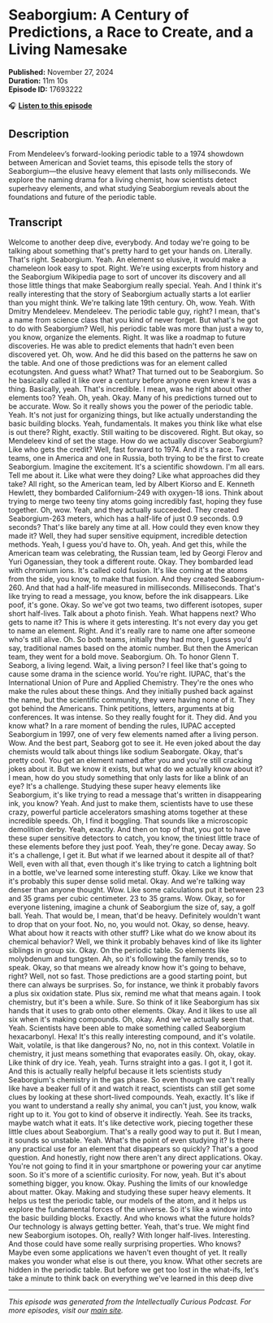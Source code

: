 # Seaborgium: A Century of Predictions, a Race to Create, and a Living Namesake

**Published:** November 27, 2024  
**Duration:** 11m 10s  
**Episode ID:** 17693222

🎧 **[Listen to this episode](https://intellectuallycurious.buzzsprout.com/2529712/episodes/17693222-seaborgium-a-century-of-predictions-a-race-to-create-and-a-living-namesake)**

## Description

From Mendeleev’s forward-looking periodic table to a 1974 showdown between American and Soviet teams, this episode tells the story of Seaborgium—the elusive heavy element that lasts only milliseconds. We explore the naming drama for a living chemist, how scientists detect superheavy elements, and what studying Seaborgium reveals about the foundations and future of the periodic table.

## Transcript

Welcome to another deep dive, everybody. And today we're going to be talking about something that's pretty hard to get your hands on. Literally. That's right. Seaborgium. Yeah. An element so elusive, it would make a chameleon look easy to spot. Right. We're using excerpts from history and the Seaborgium Wikipedia page to sort of uncover its discovery and all those little things that make Seaborgium really special. Yeah. And I think it's really interesting that the story of Seaborgium actually starts a lot earlier than you might think. We're talking late 19th century. Oh, wow. Yeah. With Dmitry Mendeleev. Mendeleev. The periodic table guy, right? I mean, that's a name from science class that you kind of never forget. But what's he got to do with Seaborgium? Well, his periodic table was more than just a way to, you know, organize the elements. Right. It was like a roadmap to future discoveries. He was able to predict elements that hadn't even been discovered yet. Oh, wow. And he did this based on the patterns he saw on the table. And one of those predictions was for an element called ecotungsten. And guess what? What? That turned out to be Seaborgium. So he basically called it like over a century before anyone even knew it was a thing. Basically, yeah. That's incredible. I mean, was he right about other elements too? Yeah. Oh, yeah. Okay. Many of his predictions turned out to be accurate. Wow. So it really shows you the power of the periodic table. Yeah. It's not just for organizing things, but like actually understanding the basic building blocks. Yeah, fundamentals. It makes you think like what else is out there? Right, exactly. Still waiting to be discovered. Right. But okay, so Mendeleev kind of set the stage. How do we actually discover Seaborgium? Like who gets the credit? Well, fast forward to 1974. And it's a race. Two teams, one in America and one in Russia, both trying to be the first to create Seaborgium. Imagine the excitement. It's a scientific showdown. I'm all ears. Tell me about it. Like what were they doing? Like what approaches did they take? All right, so the American team, led by Albert Kiorso and E. Kenneth Hewlett, they bombarded Californium-249 with oxygen-18 ions. Think about trying to merge two teeny tiny atoms going incredibly fast, hoping they fuse together. Oh, wow. Yeah, and they actually succeeded. They created Seaborgium-263 meters, which has a half-life of just 0.9 seconds. 0.9 seconds? That's like barely any time at all. How could they even know they made it? Well, they had super sensitive equipment, incredible detection methods. Yeah, I guess you'd have to. Oh, yeah. And get this, while the American team was celebrating, the Russian team, led by Georgi Flerov and Yuri Oganessian, they took a different route. Okay. They bombarded lead with chromium ions. It's called cold fusion. It's like coming at the atoms from the side, you know, to make that fusion. And they created Seaborgium-260. And that had a half-life measured in milliseconds. Milliseconds. That's like trying to read a message, you know, before the ink disappears. Like poof, it's gone. Okay. So we've got two teams, two different isotopes, super short half-lives. Talk about a photo finish. Yeah. What happens next? Who gets to name it? This is where it gets interesting. It's not every day you get to name an element. Right. And it's really rare to name one after someone who's still alive. Oh. So both teams, initially they had more, I guess you'd say, traditional names based on the atomic number. But then the American team, they went for a bold move. Seaborgium. Oh. To honor Glenn T. Seaborg, a living legend. Wait, a living person? I feel like that's going to cause some drama in the science world. You're right. IUPAC, that's the International Union of Pure and Applied Chemistry. They're the ones who make the rules about these things. And they initially pushed back against the name, but the scientific community, they were having none of it. They got behind the Americans. Think petitions, letters, arguments at big conferences. It was intense. So they really fought for it. They did. And you know what? In a rare moment of bending the rules, IUPAC accepted Seaborgium in 1997, one of very few elements named after a living person. Wow. And the best part, Seaborg got to see it. He even joked about the day chemists would talk about things like sodium Seaborgate. Okay, that's pretty cool. You get an element named after you and you're still cracking jokes about it. But we know it exists, but what do we actually know about it? I mean, how do you study something that only lasts for like a blink of an eye? It's a challenge. Studying these super heavy elements like Seaborgium, it's like trying to read a message that's written in disappearing ink, you know? Yeah. And just to make them, scientists have to use these crazy, powerful particle accelerators smashing atoms together at these incredible speeds. Oh, I find it boggling. That sounds like a microscopic demolition derby. Yeah, exactly. And then on top of that, you got to have these super sensitive detectors to catch, you know, the tiniest little trace of these elements before they just poof. Yeah, they're gone. Decay away. So it's a challenge, I get it. But what if we learned about it despite all of that? Well, even with all that, even though it's like trying to catch a lightning bolt in a bottle, we've learned some interesting stuff. Okay. Like we know that it's probably this super dense solid metal. Okay. And we're talking way denser than anyone thought. Wow. Like some calculations put it between 23 and 35 grams per cubic centimeter. 23 to 35 grams. Wow. Okay, so for everyone listening, imagine a chunk of Seaborgium the size of, say, a golf ball. Yeah. That would be, I mean, that'd be heavy. Definitely wouldn't want to drop that on your foot. No, no, you would not. Okay, so dense, heavy. What about how it reacts with other stuff? Like what do we know about its chemical behavior? Well, we think it probably behaves kind of like its lighter siblings in group six. Okay. On the periodic table. So elements like molybdenum and tungsten. Ah, so it's following the family trends, so to speak. Okay, so that means we already know how it's going to behave, right? Well, not so fast. Those predictions are a good starting point, but there can always be surprises. So, for instance, we think it probably favors a plus six oxidation state. Plus six, remind me what that means again. I took chemistry, but it's been a while. Sure. So think of it like Seaborgium has six hands that it uses to grab onto other elements. Okay. And it likes to use all six when it's making compounds. Oh, okay. And we've actually seen that. Yeah. Scientists have been able to make something called Seaborgium hexacarbonyl. Hexa! It's this really interesting compound, and it's volatile. Wait, volatile, is that like dangerous? No, no, not in this context. Volatile in chemistry, it just means something that evaporates easily. Oh, okay, okay. Like think of dry ice. Yeah, yeah. Turns straight into a gas. I got it, I got it. And this is actually really helpful because it lets scientists study Seaborgium's chemistry in the gas phase. So even though we can't really like have a beaker full of it and watch it react, scientists can still get some clues by looking at these short-lived compounds. Yeah, exactly. It's like if you want to understand a really shy animal, you can't just, you know, walk right up to it. You got to kind of observe it indirectly. Yeah. See its tracks, maybe watch what it eats. It's like detective work, piecing together these little clues about Seaborgium. That's a really good way to put it. But I mean, it sounds so unstable. Yeah. What's the point of even studying it? Is there any practical use for an element that disappears so quickly? That's a good question. And honestly, right now there aren't any direct applications. Okay. You're not going to find it in your smartphone or powering your car anytime soon. So it's more of a scientific curiosity. For now, yeah. But it's about something bigger, you know. Okay. Pushing the limits of our knowledge about matter. Okay. Making and studying these super heavy elements. It helps us test the periodic table, our models of the atom, and it helps us explore the fundamental forces of the universe. So it's like a window into the basic building blocks. Exactly. And who knows what the future holds? Our technology is always getting better. Yeah, that's true. We might find new Seaborgium isotopes. Oh, really? With longer half-lives. Interesting. And those could have some really surprising properties. Who knows? Maybe even some applications we haven't even thought of yet. It really makes you wonder what else is out there, you know. What other secrets are hidden in the periodic table. But before we get too lost in the what-ifs, let's take a minute to think back on everything we've learned in this deep dive

---
*This episode was generated from the Intellectually Curious Podcast. For more episodes, visit our [main site](https://intellectuallycurious.buzzsprout.com).*
